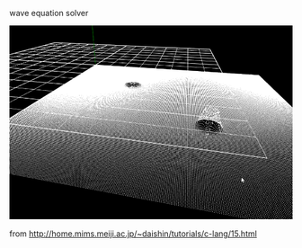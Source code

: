 wave equation solver


![render](wave.gif)

from http://home.mims.meiji.ac.jp/~daishin/tutorials/c-lang/15.html
